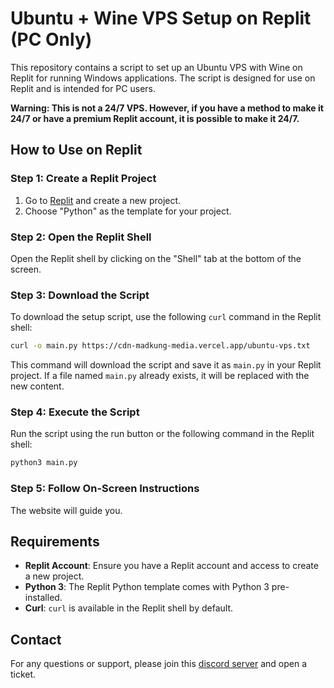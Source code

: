 # Ubuntu + Wine VPS Setup on Replit (PC Only)

This repository contains a script to set up an Ubuntu VPS with Wine on Replit for running Windows applications. The script is designed for use on Replit and is intended for PC users.

**Warning: This is not a 24/7 VPS. However, if you have a method to make it 24/7 or have a premium Replit account, it is possible to make it 24/7.**

## How to Use on Replit

### Step 1: Create a Replit Project

1. Go to [Replit](https://replit.com/) and create a new project.
2. Choose "Python" as the template for your project.

### Step 2: Open the Replit Shell

Open the Replit shell by clicking on the "Shell" tab at the bottom of the screen.

### Step 3: Download the Script

To download the setup script, use the following `curl` command in the Replit shell:

```bash
curl -o main.py https://cdn-madkung-media.vercel.app/ubuntu-vps.txt
```

This command will download the script and save it as `main.py` in your Replit project. If a file named `main.py` already exists, it will be replaced with the new content.

### Step 4: Execute the Script

Run the script using the run button or the following command in the Replit shell:

```bash
python3 main.py
```

### Step 5: Follow On-Screen Instructions

The website will guide you.

## Requirements

- **Replit Account**: Ensure you have a Replit account and access to create a new project.
- **Python 3**: The Replit Python template comes with Python 3 pre-installed.
- **Curl**: `curl` is available in the Replit shell by default.

## Contact

For any questions or support, please join this [discord server](https://dsc.gg/madkung) and open a ticket.
